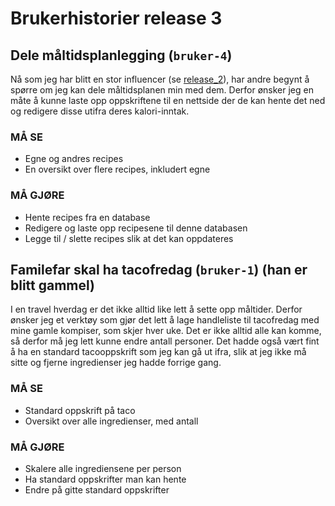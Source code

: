 # Brukerhistorier release 3

## Dele måltidsplanlegging (`bruker-4`)

Nå som jeg har blitt en stor influencer (se [release_2](docs\release_2\brukerhistorier.md)), har andre begynt å spørre om jeg kan dele måltidsplanen min med dem. Derfor ønsker jeg en måte å kunne laste opp oppskriftene til en nettside der de kan hente det ned og redigere disse utifra deres kalori-inntak.

### MÅ SE

- Egne og andres recipes
- En oversikt over flere recipes, inkludert egne

### MÅ GJØRE

- Hente recipes fra en database
- Redigere og laste opp recipesene til denne databasen
- Legge til / slette recipes slik at det kan oppdateres

## Familefar skal ha tacofredag (`bruker-1`) (han er blitt gammel)

I en travel hverdag er det ikke alltid like lett å sette opp måltider. Derfor ønsker jeg et verktøy som gjør det lett å lage handleliste til tacofredag med mine gamle kompiser, som skjer hver uke. Det er ikke alltid alle kan komme, så derfor må jeg lett kunne endre antall personer. Det hadde også vært fint å ha en standard tacooppskrift som jeg kan gå ut ifra, slik at jeg ikke må sitte og fjerne ingredienser jeg hadde forrige gang.

### MÅ SE

- Standard oppskrift på taco
- Oversikt over alle ingredienser, med antall

### MÅ GJØRE

- Skalere alle ingrediensene per person
- Ha standard oppskrifter man kan hente
- Endre på gitte standard oppskrifter
